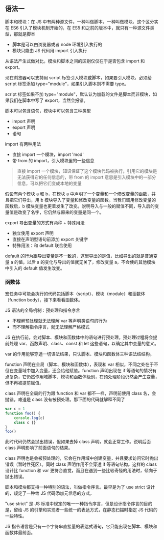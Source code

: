 ## 语法一
脚本和模块：在 JS 中有两种源文件，一种叫做脚本，一种叫做模块，这个区分实在 ES6 引入了模块机制开始的，在 ES5 和之前的版本中，就只有一种源文件类型，那就是脚本
* 脚本是可以由浏览器或者 node 环境引入执行的
* 模块只能由 JS 代码用 import 引入执行

从语法产生式做对比，模块和脚本之间的区别仅仅在于是否包含 import 和 export。

现在浏览器可以支持用 script 标签引入模块或脚本，如果要引入模块，必须给 script 标签添加 type="module"，如果引入脚本则不需要 type。

script 标签如果不加 type="module"，默认认为加载的文件是脚本而非模块，如果我们在脚本中写了 export，当然会报错。

脚本可以包含语句，模块中可以包含三种类型
* import 声明
* export 声明
* 语句

import 有两种用法
* 直接 import 一个模块，import 'mod'
* 带 from 的 import，引入模块里的一些信息

> 直接 import 一个模块，知识保证了这个模块代码被执行，引用它的模块是无法获得它的任何信息的，带 from 的 import 意思是引入模块中的一部分信息，可以把它们变成本地的变量

假设有两个模块 a 和 b，在模块 a 中声明了一个变量和一个修改变量的函数，并且把它们导出，用 b 模块导入了变量和修改变量的函数。当我们调用修改变量的函数后，b 模块变量也更着发生了改变。说明导入与一般的赋值不同，导入后的变量值是改变了名字，它仍然与原来的变量是同一个。

export 导出变量的方式有两种 + 特殊用法
* 独立使用 export 声明
* 直接在声明型语句前添加 export 关键字
* 特殊用法：和 default 联合使用

default 的行为跟导出变量是不一致的，这里导出的是值，比如导出的就是普通变量 a 的值，以后 a 的变化与导出的值就无关了，修改变量 a，不会使的其他模块中引入的 default 值发生改变。

### 函数体
宏任务中可能会执行的代码包括脚本（script）、模块（module）和函数体（function body），接下来看看函数体。

JS 语法的全局机制：预处理和指令序言
* 不理解预处理就无法理解 var 等声明类语句的行为
* 而不理解指令序言，就无法理解严格模式

JS 在执行前，会对脚本、模块和函数体中的语句进行预处理。预处理过程将会提前处理 var、函数声明、class、const 和 let 这些语句，以确定其中变量的意义。

var 的作用能够穿透一切语法结果，只认脚本、模块和函数体三种语法结结构。

function 声明在全局（脚本、模块和函数体），表现和 var 相似，不同之处在于不但在变量域中加入变量，还会给他赋值。function 声明出现在 if 等语句的情况有点复杂，它仍然作用域脚本、模块和函数体级别，在预处理阶段仍然会产生变量，但不再被提前赋值。

class 声明在全局的行为跟 function 和 var 都不一样，声明前使用 class 名，会抛错。难道是 class 没有被预处理。那下面的代码就解释不同了
```js
var c = 1
function foo() {
    console.log(c)
    class c {}
}
foo()
```

此时代码仍然会抛出错误，但如果去掉 class 声明，就会正常工作。说明后面 class 声明影响了前面语句的结果。

class 声明也是会被预处理的，它会在作用域中创建变量，并且要求访问它时抛出错误（暂时性死区）。同时 class 声明作用不会穿透 if 等语句结构。这样的 class 设计比 function 和 var 更符合直觉，而且在遇到一些比较奇怪的用法时，倾向于抛出错误。

脚本和模块都支持一种特别的语法，叫做指令序言。最早是为了 use strict 设计的，规定了一种给 JS 代码添加元信息的方式。

"use strict" 是 JS 标准中规定的唯一一种指令序言，但是设计指令序言的目的是，留给 JS 的引擎和实现者一些统一的表达方式，在静态扫描时指定 JS 代码的一些特性。

JS 指令语言是只有一个字符串直接量的表达式语句，它只能出现在脚本、模块和函数体最前面。